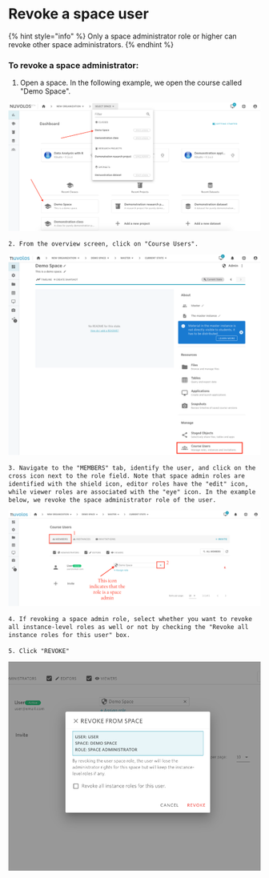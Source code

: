 # Revoke a space user

{% hint style="info" %}
Only a space administrator role or higher can revoke other space administrators.
{% endhint %}

### To revoke a space administrator:

1. Open a space. In the following example, we open the course called "Demo Space".

![](../../.gitbook/assets/screen-shot-2020-03-19-at-1.02.10-pm.png)

    2. From the overview screen, click on "Course Users".

![](../../.gitbook/assets/screen-shot-2020-11-17-at-10.40.13-am.png)

    3. Navigate to the "MEMBERS" tab, identify the user, and click on the cross icon next to the role field. Note that space admin roles are identified with the shield icon, editor roles have the "edit" icon, while viewer roles are associated with the "eye" icon. In the example below, we revoke the space administrator role of the user.

![](../../.gitbook/assets/screen-shot-2020-11-17-at-1.28.41-pm%20%281%29.png)

    4. If revoking a space admin role, select whether you want to revoke all instance-level roles as well or not by checking the "Revoke all instance roles for this user" box.

    5. Click "REVOKE"

![](../../.gitbook/assets/screen-shot-2020-11-17-at-1.29.13-pm.png)

